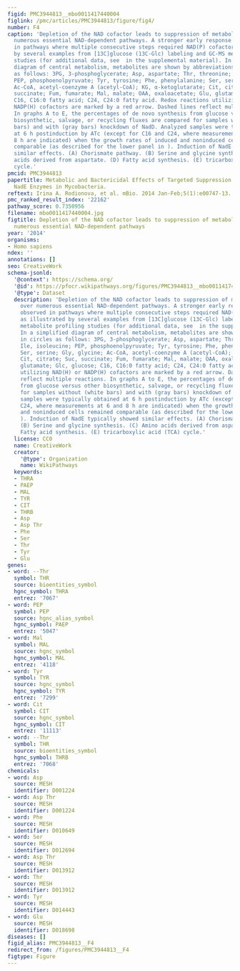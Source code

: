 ```yaml
---
figid: PMC3944813__mbo0011417440004
figlink: /pmc/articles/PMC3944813/figure/fig4/
number: F4
caption: 'Depletion of the NAD cofactor leads to suppression of metabolic flux over
  numerous essential NAD-dependent pathways. A stronger early response was observed
  in pathways where multiple consecutive steps required NAD(P) cofactors as illustrated
  by several examples from [13C]glucose (13C-Glc) labeling and GC-MS metabolite profiling
  studies (for additional data, see  in the supplemental material). In a simplified
  diagram of central metabolism, metabolites are shown by abbreviations in circles
  as follows: 3PG, 3-phosphoglycerate; Asp, aspartate; Thr, threonine; Ile, isoleucine;
  PEP, phosphoenolpyruvate; Tyr, tyrosine; Phe, phenylalanine; Ser, serine; Gly, glycine;
  Ac-CoA, acetyl-coenzyme A (acetyl-CoA); KG, α-ketoglutarate; Cit, citrate; Suc,
  succinate; Fum, fumarate; Mal, malate; OAA, oxaloacetate; Glu, glutamate; Glc, glucose;
  C16, C16:0 fatty acid; C24, C24:0 fatty acid. Redox reactions utilizing NAD(H) or
  NADP(H) cofactors are marked by a red arrow. Dashed lines reflect multiple reactions.
  In graphs A to E, the percentages of de novo synthesis from glucose versus other
  biosynthetic, salvage, or recycling fluxes are compared for samples without (white
  bars) and with (gray bars) knockdown of NadD. Analyzed samples were typically obtained
  at 6 h postinduction by ATc (except for C16 and C24, where measurements at 6 and
  8 h are indicated) when the growth rates of induced and noninduced cells remained
  comparable (as described for the lower panel in ). Induction of NadE typically showed
  similar effects. (A) Chorismate pathway. (B) Serine and glycine synthesis. (C) Amino
  acids derived from aspartate. (D) Fatty acid synthesis. (E) tricarboxylic acid (TCA)
  cycle.'
pmcid: PMC3944813
papertitle: Metabolic and Bactericidal Effects of Targeted Suppression of NadD and
  NadE Enzymes in Mycobacteria.
reftext: Irina A. Rodionova, et al. mBio. 2014 Jan-Feb;5(1):e00747-13.
pmc_ranked_result_index: '22162'
pathway_score: 0.7350956
filename: mbo0011417440004.jpg
figtitle: Depletion of the NAD cofactor leads to suppression of metabolic flux over
  numerous essential NAD-dependent pathways
year: '2014'
organisms:
- Homo sapiens
ndex: ''
annotations: []
seo: CreativeWork
schema-jsonld:
  '@context': https://schema.org/
  '@id': https://pfocr.wikipathways.org/figures/PMC3944813__mbo0011417440004.html
  '@type': Dataset
  description: 'Depletion of the NAD cofactor leads to suppression of metabolic flux
    over numerous essential NAD-dependent pathways. A stronger early response was
    observed in pathways where multiple consecutive steps required NAD(P) cofactors
    as illustrated by several examples from [13C]glucose (13C-Glc) labeling and GC-MS
    metabolite profiling studies (for additional data, see  in the supplemental material).
    In a simplified diagram of central metabolism, metabolites are shown by abbreviations
    in circles as follows: 3PG, 3-phosphoglycerate; Asp, aspartate; Thr, threonine;
    Ile, isoleucine; PEP, phosphoenolpyruvate; Tyr, tyrosine; Phe, phenylalanine;
    Ser, serine; Gly, glycine; Ac-CoA, acetyl-coenzyme A (acetyl-CoA); KG, α-ketoglutarate;
    Cit, citrate; Suc, succinate; Fum, fumarate; Mal, malate; OAA, oxaloacetate; Glu,
    glutamate; Glc, glucose; C16, C16:0 fatty acid; C24, C24:0 fatty acid. Redox reactions
    utilizing NAD(H) or NADP(H) cofactors are marked by a red arrow. Dashed lines
    reflect multiple reactions. In graphs A to E, the percentages of de novo synthesis
    from glucose versus other biosynthetic, salvage, or recycling fluxes are compared
    for samples without (white bars) and with (gray bars) knockdown of NadD. Analyzed
    samples were typically obtained at 6 h postinduction by ATc (except for C16 and
    C24, where measurements at 6 and 8 h are indicated) when the growth rates of induced
    and noninduced cells remained comparable (as described for the lower panel in
    ). Induction of NadE typically showed similar effects. (A) Chorismate pathway.
    (B) Serine and glycine synthesis. (C) Amino acids derived from aspartate. (D)
    Fatty acid synthesis. (E) tricarboxylic acid (TCA) cycle.'
  license: CC0
  name: CreativeWork
  creator:
    '@type': Organization
    name: WikiPathways
  keywords:
  - THRA
  - PAEP
  - MAL
  - TYR
  - CIT
  - THRB
  - Asp
  - Asp Thr
  - Phe
  - Ser
  - Thr
  - Tyr
  - Glu
genes:
- word: --Thr
  symbol: THR
  source: bioentities_symbol
  hgnc_symbol: THRA
  entrez: '7067'
- word: PEP
  symbol: PEP
  source: hgnc_alias_symbol
  hgnc_symbol: PAEP
  entrez: '5047'
- word: Mal
  symbol: MAL
  source: hgnc_symbol
  hgnc_symbol: MAL
  entrez: '4118'
- word: Tyr
  symbol: TYR
  source: hgnc_symbol
  hgnc_symbol: TYR
  entrez: '7299'
- word: Cit
  symbol: CIT
  source: hgnc_symbol
  hgnc_symbol: CIT
  entrez: '11113'
- word: --Thr
  symbol: THR
  source: bioentities_symbol
  hgnc_symbol: THRB
  entrez: '7068'
chemicals:
- word: Asp
  source: MESH
  identifier: D001224
- word: Asp Thr
  source: MESH
  identifier: D001224
- word: Phe
  source: MESH
  identifier: D010649
- word: Ser
  source: MESH
  identifier: D012694
- word: Asp Thr
  source: MESH
  identifier: D013912
- word: Thr
  source: MESH
  identifier: D013912
- word: Tyr
  source: MESH
  identifier: D014443
- word: Glu
  source: MESH
  identifier: D018698
diseases: []
figid_alias: PMC3944813__F4
redirect_from: /figures/PMC3944813__F4
figtype: Figure
---
```

